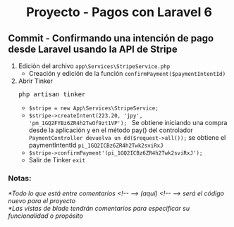 
  <!-- Title -->
  <h1 align="center">Proyecto - Pagos con Laravel 6</h1>
  <!-- End Title -->

  <!-- Commit name -->
  <h2>Commit - <strong>Confirmando una intención de pago desde Laravel usando la API de Stripe</strong></h2>
  <!-- End Commit name -->
  
  <!-- Commit instructions -->
  <ol>
    <li>
      Edición del archivo <code>app\Services\StripeService.php</code>
      <ul>
        <li>Creación y edición de la función <code>confirmPayment($paymentIntentId)</code></li>
      </ul>
    </li>
    <li>
      Abrir Tinker
      <pre>php artisan tinker</pre>
      <ul>
        <li><code>$stripe = new App\Services\StripeService;</code></li>
        <li>
          <code>$stripe->createIntent(223.20, 'jpy', 'pm_1GQ2FYBz6ZR4h2TwOf9zt1VP'); </code> 
          Se obtiene iniciando una compra desde la aplicación y en el
          método pay() del controlador <code>PaymentController devuelva un dd($request->all());</code> 
          se obtiene el paymentIntentId <code>pi_1GQ2ICBz6ZR4h2Twk2sviRxJ</code>
        </li>
        <li><code>$stripe->confirmPayment'(pi_1GQ2ICBz6ZR4h2Twk2sviRxJ');</code></li>
        <li>Salir de Tinker <code>exit</code></li>
      </ul>
    </li>
  </ol>
  <!-- End Commit instructions -->
  
  <!-- Notes -->
  <h3>Notas:</h3>
  <ul>
    
  </ul>
    
  <em>
    *Todo lo que está entre comentarios
    &lt;!-- --&gt; (aquí) &lt;!-- --&gt;
    será el código nuevo para el proyecto
  </em>
  <br>
  <em>
    *Las vistas de blade tendrán comentarios para especificar su funcionalidad o propósito
  </em>
  <!-- End notes -->